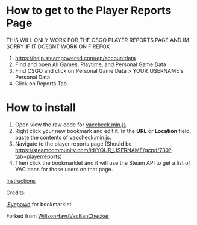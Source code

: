 # How to get to the Player Reports Page

THIS WILL ONLY WORK FOR THE CSGO PLAYER REPORTS PAGE AND IM SORRY IF IT DOESNT WORK ON FIREFOX

1. https://help.steampowered.com/en/accountdata
2. Find and open All Games, Playtime, and Personal Game Data
3. Find CSGO and click on Personal Game Data > YOUR_USERNAME's Personal Data
4. Click on Reports Tab

# How to install

1. Open view the raw code for [vaccheck.min.js](https://raw.githubusercontent.com/EdenCat/VacBanChecker/master/vaccheck.min.js).
2. Right click your new bookmark and edit it. In the **URL** or **Location** field, paste the contents of [vaccheck.min.js](https://raw.githubusercontent.com/EdenCat/VacBanChecker/master/vaccheck.min.js).
3. Navigate to the player reports page (Should be https://steamcommunity.com/id/YOUR_USERNAME/gcpd/730?tab=playerreports)
4. Then click the bookmarklet and it will use the Steam API to get a list of VAC bans for those users on that page.

[Instructions](https://github.com/WillsonHaw/VacBanChecker)



Credits:

[iEyepawd](http://www.reddit.com/user/iEyepawd) for bookmarklet

Forked from [WillsonHaw/VacBanChecker](https://github.com/WillsonHaw/VacBanChecker)

